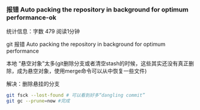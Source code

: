 ### 报错 Auto packing the repository in background for optimum performance-ok

统计信息：字数 479  阅读1分钟


git 报错 Auto packing the repository in background for optimum performance

本地 “悬空对象”太多(git删除分支或者清空stash的时候，这些其实还没有真正删除，成为悬空对象，使用merge命令可以从中恢复一些文件)

解决：删除悬挂的分支

~~~bash
git fsck --lost-found # 可以看到好多“dangling commit” 
git gc --prune=now #完成
~~~

